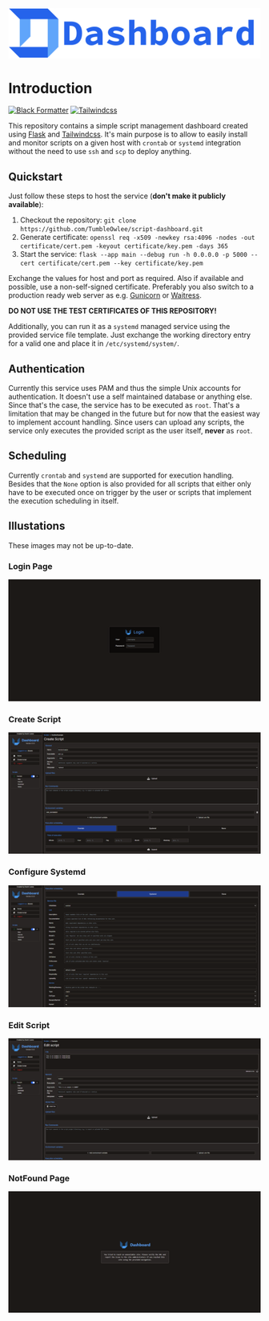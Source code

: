 ![Header](images/dashboard-header.png)

# Introduction

[![Black Formatter](https://github.com/TumbleOwlee/script-dashboard/actions/workflows/black.yml/badge.svg)](https://github.com/TumbleOwlee/script-dashboard/actions/workflows/black.yml) [![Tailwindcss](https://github.com/TumbleOwlee/script-dashboard/actions/workflows/tailwind.yml/badge.svg)](https://github.com/TumbleOwlee/script-dashboard/actions/workflows/tailwind.yml)

This repository contains a simple script management dashboard created using [Flask](https://flask.palletsprojects.com/en/3.0.x/) and [Tailwindcss](https://tailwindcss.com/). It's main purpose is to allow to easily install and monitor scripts on a given host with `crontab` or `systemd` integration without the need to use `ssh` and `scp` to deploy anything.

## Quickstart

Just follow these steps to host the service (**don't make it publicly available**):

1. Checkout the repository: `git clone https://github.com/TumbleOwlee/script-dashboard.git`
2. Generate certificate: `openssl req -x509 -newkey rsa:4096 -nodes -out certificate/cert.pem -keyout certificate/key.pem -days 365`
3. Start the service: `flask --app main --debug run -h 0.0.0.0 -p 5000 --cert certificate/cert.pem --key certificate/key.pem`

Exchange the values for host and port as required. Also if available and possible, use a non-self-signed certificate. Preferably you also switch to a production ready web server as e.g. [Gunicorn](https://flask.palletsprojects.com/en/3.0.x/deploying/gunicorn/) or [Waitress](https://flask.palletsprojects.com/en/3.0.x/deploying/waitress/).

**DO NOT USE THE TEST CERTIFICATES OF THIS REPOSITORY!**

Additionally, you can run it as a `systemd` managed service using the provided service file template. Just exchange the working directory entry for a valid one and place it in `/etc/systemd/system/`.

## Authentication

Currently this service uses PAM and thus the simple Unix accounts for authentication. It doesn't use a self maintained database or anything else. Since that's the case, the service has to be executed as `root`. That's a limitation that may be changed in the future but for now that the easiest way to implement account handling. Since users can upload any scripts, the service only executes the provided script as the user itself, **never** as `root`.

## Scheduling

Currently `crontab` and `systemd` are supported for execution handling. Besides that the `None` option is also provided for all scripts that either only have to be executed once on trigger by the user or scripts that implement the execution scheduling in itself.

## Illustations

These images may not be up-to-date.

### Login Page

![Login](images/login.png)

### Create Script

![Create](images/create.png)

### Configure Systemd

![Systemd](images/systemd.png)

### Edit Script

![Edit](images/edit.png)

### NotFound Page

![NotFound](images/notfound.png)
